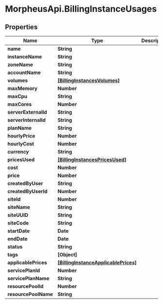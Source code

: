 # MorpheusApi.BillingInstanceUsages

## Properties

Name | Type | Description | Notes
------------ | ------------- | ------------- | -------------
**name** | **String** |  | [optional] 
**instanceName** | **String** |  | [optional] 
**zoneName** | **String** |  | [optional] 
**accountName** | **String** |  | [optional] 
**volumes** | [**[BillingInstancesVolumes]**](BillingInstancesVolumes.md) |  | [optional] 
**maxMemory** | **Number** |  | [optional] 
**maxCpu** | **String** |  | [optional] 
**maxCores** | **Number** |  | [optional] 
**serverExternalId** | **String** |  | [optional] 
**serverInternalId** | **String** |  | [optional] 
**planName** | **String** |  | [optional] 
**hourlyPrice** | **Number** |  | [optional] 
**hourlyCost** | **Number** |  | [optional] 
**currency** | **String** |  | [optional] 
**pricesUsed** | [**[BillingInstancesPricesUsed]**](BillingInstancesPricesUsed.md) |  | [optional] 
**cost** | **Number** |  | [optional] 
**price** | **Number** |  | [optional] 
**createdByUser** | **String** |  | [optional] 
**createdByUserId** | **Number** |  | [optional] 
**siteId** | **Number** |  | [optional] 
**siteName** | **String** |  | [optional] 
**siteUUID** | **String** |  | [optional] 
**siteCode** | **String** |  | [optional] 
**startDate** | **Date** |  | [optional] 
**endDate** | **Date** |  | [optional] 
**status** | **String** |  | [optional] 
**tags** | **[Object]** |  | [optional] 
**applicablePrices** | [**[BillingInstanceApplicablePrices]**](BillingInstanceApplicablePrices.md) |  | [optional] 
**servicePlanId** | **Number** |  | [optional] 
**servicePlanName** | **String** |  | [optional] 
**resourcePoolId** | **Number** |  | [optional] 
**resourcePoolName** | **String** |  | [optional] 



